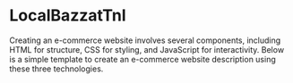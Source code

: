 # LocalBazzatTnl
Creating an e-commerce website involves several components, including HTML for structure, CSS for styling, and JavaScript for interactivity. Below is a simple template to create an e-commerce website description using these three technologies.
